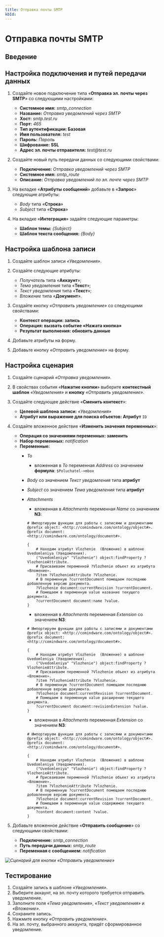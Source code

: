 ```yaml
---
title: Отправка почты SMTP
kbId:
---
```


# Отправка почты SMTP

## Введение

## Настройка подключения и путей передачи данных

1. Создайте новое подключение типа «**Отправка эл. почты через SMTP**» со следующими настройками:

    - **Системное имя:** _smtp_connection_
    - **Название:** _Отправка уведомлений через SMTP_
    - **Хост:** _smtp.test.ru_
    - **Порт:** _465_
    - **Тип аутентификации: Базовая**
    - **Имя пользователя:** _test_
    - **Пароль:** _Пароль_
    - **Шифрование: SSL**
    - **Адрес эл. почты отправителя:** _test@test.ru_

2. Создайте новый путь передачи данных со следующими свойствами:

    - **Подключение:** _Отправка уведомлений через SMTP_
    - **Системное имя:** _smtp_route_
    - **Описание:** _Отправка уведомлений по эл. почте через SMTP_

3. На вкладке «**Атрибуты сообщений**» добавьте в «**Запрос**» следующие атрибуты:

    - _Body_ типа «**Строка**»
    - _Subject_ типа «**Строка**»

4. На вкладке «**Интеграция**» задайте следующие параметры:

    - **Шаблон темы:** _{Subject}_
    - **Шаблон текста сообщения:** _{Body}_

## Настройка шаблона записи

1. Создайте шаблон записи _«Уведомления»_.
2. Создайте следующие атрибуты:

    - _Получатель_ типа «**Аккаунт**»;
    - _Тема уведомления_ типа «**Текст**»;
    - _Текст уведомления_ типа «**Текст**»;
    - _Вложение_ типа «**Документ**».

3. Создайте кнопку _«Отправить уведомление»_ со следующими свойствами:

    - **Контекст операции: запись**
    - **Операция: вызвать событие «Нажата кнопка»**
    - **Результат выполнения: обновить данные**

4. Добавьте атрибуты на форму.
5. Добавьте кнопку _«Отправить уведомление»_ на форму.

## Настройка сценария

1. Создайте сценарий _«Отправка уведомления»_.
2. В свойствах события «**Нажатие кнопки**» выберите **контекстный шаблон** _«Уведомления»_ и **кнопку** _«Отправить уведомление»_.
3. Создайте следующее действие «**Сменить контекст**»:

    - **Целевой шаблона записи:** _«Уведомления»_
    - **Атрибут или выражение для поиска объектов: Атрибут** `ID`

4. Создайте вложенное действие «**Изменить значения переменных**»:

    - **Операция со значениями переменных: заменить**
    - **Набор переменных:** _notification_
    - **Переменные:**
        - _To_
            - вложенная в _To_ переменная _Address_ со значением **формула**: `$Poluchatel->mbox`
        - _Body_ со значением _Текст уведомления_ типа **атрибут**
        - _Subject_ со значением _Тема уведомления_ типа **атрибут**
        - _Attachments_
            - вложенная в _Attachments_ переменная _Name_ со значением **N3**:
            
            ```turtle
            # Импортируем функции для работы с записями и документами
            @prefix object: <http://comindware.com/ontology/object#>.
            @prefix document: <http://comindware.com/ontology/document#>.

            {
                # Находим атрибут Vlozhenie  (Вложение) в шаблоне Uvedomleniya (Уведомления).
                ("Uvedomleniya" "Vlozhenie") object:findProperty ?VlozhenieAttribute.
                # Присваиваем переменной ?Vlozhenie объект из атрибута «Вложение».
                ?item ?VlozhenieAttribute ?Vlozhenie.
                # В переменную ?currentDocument помещаем последнюю добавленную версию документа.
                ?Vlozhenie document:currentRevision ?currentDocument.
                # Помещаем в переменную value название текущего документа.
                ?currentDocument document:name ?value.
            }
            ```

            - вложенная в _Attachments_ переменная _Extension_ со значением **N3**:

            ```turtle
            # Импортируем функции для работы с записями и документами
            @prefix object: <http://comindware.com/ontology/object#>.
            @prefix document: <http://comindware.com/ontology/document#>.

            {
                # Находим атрибут Vlozhenie  (Вложение) в шаблоне Uvedomleniya (Уведомления).
                ("Uvedomleniya" "Vlozhenie") object:findProperty ?VlozhenieAttribute.
                # Присваиваем переменной ?Vlozhenie объект из атрибута «Вложение».
                ?item ?VlozhenieAttribute ?Vlozhenie.
                # В переменную ?currentDocument помещаем последнюю добавленную версию документа.
                ?Vlozhenie document:currentRevision ?currentDocument.
                # Помещаем в переменную value расширение текущего документа.
                ?currentDocument document:revisionExtension ?value.
            }
            ```

            - вложенная в _Attachments_ переменная _Extension_ со значением **N3**:

            ```turtle
            # Импортируем функции для работы с записями и документами
            @prefix object: <http://comindware.com/ontology/object#>.
            @prefix document: <http://comindware.com/ontology/document#>.

            {
                # Находим атрибут Vlozhenie  (Вложение) в шаблоне Uvedomleniya (Уведомления).
                ("Uvedomleniya" "Vlozhenie") object:findProperty ?VlozhenieAttribute.
                # Присваиваем переменной ?Vlozhenie объект из атрибута «Вложение».
                ?item ?VlozhenieAttribute ?Vlozhenie.
                # В переменную ?currentDocument помещаем последнюю добавленную версию документа.
                ?Vlozhenie document:currentRevision ?currentDocument.
                # Помещаем в переменную value содержимое текущего документа.
                ?content document:content ?value.
            }
            ```

5. Добавьте вложенное действие «**Отправить сообщение**» со следующими свойствами:

    - **Подключение:** _smtp_connection_
    - **Путь передачи данных:** _smtp_route_
    - **Переменная с сообщением:** _notification_

_![Сценарий для кнопки «Отправить уведомление»](smtp_send_example_scenario.png)_

## Тестирование

1. Создайте запись в шаблоне _«Уведомления»_.
2. Выберите аккаунт, на эл. почту которого требуется отправить уведомление.
3. Заполните поля _«Тема уведомления»_, _«Текст уведомления»_ и _«Вложение»_.
4. Сохраните запись.
5. Нажмите кнопку _«Отправить уведомление»_.
6. На эл. почту, выбранного аккаунта, придёт сформированное уведомление.